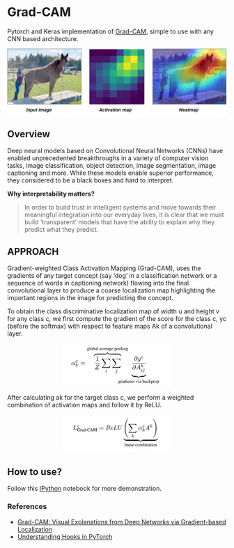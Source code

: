 # Grad-CAM
Pytorch and Keras implementation of [Grad-CAM](https://arxiv.org/abs/1610.02391), simple to use with any CNN based architecture.

<p align="center">
  <img src="imgs/result.png" width="700">
</p>


## Overview
Deep neural models based on Convolutional Neural Networks (CNNs) have enabled unprecedented breakthroughs
in a variety of computer vision tasks, image classification, object detection, image segmentation, image captioning and more. While these models enable superior performance, they considered to be a black boxes and hard to interpret.

**Why interpretability matters?**
>In order to build trust in intelligent
systems and move towards their meaningful integration into our everyday lives, it is clear that we must build ‘transparent’ models that have the ability to explain why they predict what they predict.


## APPROACH
Gradient-weighted Class Activation Mapping
(Grad-CAM), uses the gradients of any target concept (say
‘dog’ in a classification network or a sequence of words
in captioning network) flowing into the final convolutional
layer to produce a coarse localization map highlighting the
important regions in the image for predicting the concept.

To obtain the class discriminative localization map of width u and height v for any class c, we first compute the gradient of the score for the class c, yc (before the softmax) with respect to feature maps Ak of a convolutional layer.
<p align="center">
  <img src="imgs/fig1.JPG" width="250">
</p>

After calculating ak for the target class c, we perform a weighted combination of activation maps and follow it by ReLU.
<p align="center">
  <img src="imgs/fig2.JPG" width="250">
</p>

## How to use?

Follow this [IPython](Grad_CAM_demo.ipynb) notebook for more demonstration.

### References
* [Grad-CAM: Visual Explanations from Deep Networks via Gradient-based Localization](https://arxiv.org/abs/1610.02391)
* [Understanding Hooks in PyTorch](https://blog.paperspace.com/pytorch-hooks-gradient-clipping-debugging/)
